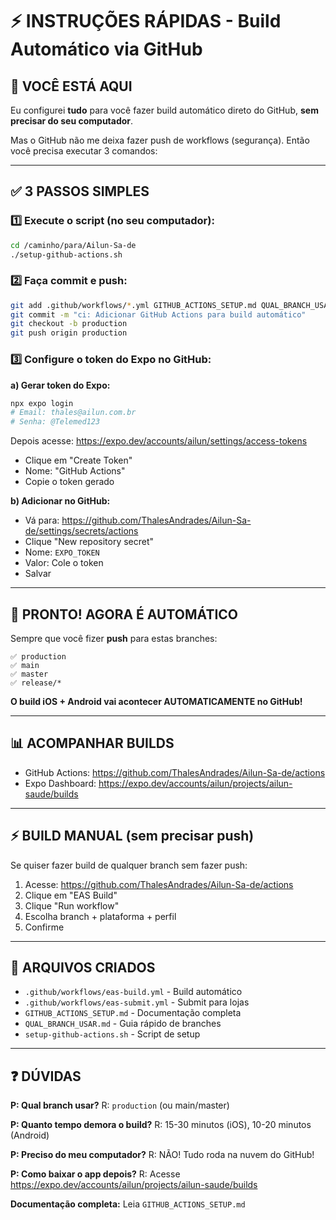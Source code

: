 # ⚡ INSTRUÇÕES RÁPIDAS - Build Automático via GitHub

## 🎯 VOCÊ ESTÁ AQUI

Eu configurei **tudo** para você fazer build automático direto do GitHub, **sem precisar do seu computador**.

Mas o GitHub não me deixa fazer push de workflows (segurança). Então você precisa executar 3 comandos:

---

## ✅ 3 PASSOS SIMPLES

### 1️⃣ Execute o script (no seu computador):
```bash
cd /caminho/para/Ailun-Sa-de
./setup-github-actions.sh
```

### 2️⃣ Faça commit e push:
```bash
git add .github/workflows/*.yml GITHUB_ACTIONS_SETUP.md QUAL_BRANCH_USAR.md
git commit -m "ci: Adicionar GitHub Actions para build automático"
git checkout -b production
git push origin production
```

### 3️⃣ Configure o token do Expo no GitHub:

**a) Gerar token do Expo:**
```bash
npx expo login
# Email: thales@ailun.com.br
# Senha: @Telemed123
```

Depois acesse: https://expo.dev/accounts/ailun/settings/access-tokens
- Clique em "Create Token"
- Nome: "GitHub Actions"
- Copie o token gerado

**b) Adicionar no GitHub:**
- Vá para: https://github.com/ThalesAndrades/Ailun-Sa-de/settings/secrets/actions
- Clique "New repository secret"
- Nome: `EXPO_TOKEN`
- Valor: Cole o token
- Salvar

---

## 🚀 PRONTO! AGORA É AUTOMÁTICO

Sempre que você fizer **push** para estas branches:

```
✅ production
✅ main
✅ master
✅ release/*
```

**O build iOS + Android vai acontecer AUTOMATICAMENTE no GitHub!**

---

## 📊 ACOMPANHAR BUILDS

- GitHub Actions: https://github.com/ThalesAndrades/Ailun-Sa-de/actions
- Expo Dashboard: https://expo.dev/accounts/ailun/projects/ailun-saude/builds

---

## ⚡ BUILD MANUAL (sem precisar push)

Se quiser fazer build de qualquer branch sem fazer push:

1. Acesse: https://github.com/ThalesAndrades/Ailun-Sa-de/actions
2. Clique em "EAS Build"
3. Clique "Run workflow"
4. Escolha branch + plataforma + perfil
5. Confirme

---

## 📄 ARQUIVOS CRIADOS

- `.github/workflows/eas-build.yml` - Build automático
- `.github/workflows/eas-submit.yml` - Submit para lojas
- `GITHUB_ACTIONS_SETUP.md` - Documentação completa
- `QUAL_BRANCH_USAR.md` - Guia rápido de branches
- `setup-github-actions.sh` - Script de setup

---

## ❓ DÚVIDAS

**P: Qual branch usar?**
R: `production` (ou main/master)

**P: Quanto tempo demora o build?**
R: 15-30 minutos (iOS), 10-20 minutos (Android)

**P: Preciso do meu computador?**
R: NÃO! Tudo roda na nuvem do GitHub!

**P: Como baixar o app depois?**
R: Acesse https://expo.dev/accounts/ailun/projects/ailun-saude/builds

**Documentação completa:** Leia `GITHUB_ACTIONS_SETUP.md`
